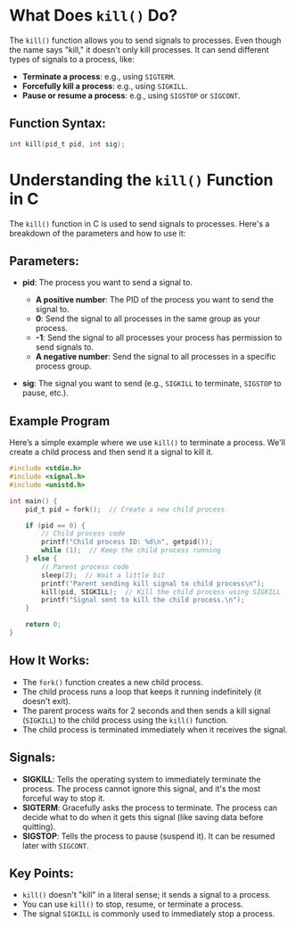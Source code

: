 # What Does `kill()` Do?

The `kill()` function allows you to send signals to processes. Even though the name says "kill," it doesn't only kill processes. It can send different types of signals to a process, like:

- **Terminate a process**: e.g., using `SIGTERM`.
- **Forcefully kill a process**: e.g., using `SIGKILL`.
- **Pause or resume a process**: e.g., using `SIGSTOP` or `SIGCONT`.

## Function Syntax:

```c
int kill(pid_t pid, int sig);
```

# Understanding the `kill()` Function in C

The `kill()` function in C is used to send signals to processes. Here's a breakdown of the parameters and how to use it:

## Parameters:

- **pid**: The process you want to send a signal to.
  - **A positive number**: The PID of the process you want to send the signal to.
  - **0**: Send the signal to all processes in the same group as your process.
  - **-1**: Send the signal to all processes your process has permission to send signals to.
  - **A negative number**: Send the signal to all processes in a specific process group.
  
- **sig**: The signal you want to send (e.g., `SIGKILL` to terminate, `SIGSTOP` to pause, etc.).

## Example Program

Here’s a simple example where we use `kill()` to terminate a process. We'll create a child process and then send it a signal to kill it.

```c
#include <stdio.h>
#include <signal.h>
#include <unistd.h>

int main() {
    pid_t pid = fork();  // Create a new child process

    if (pid == 0) {
        // Child process code
        printf("Child process ID: %d\n", getpid());
        while (1);  // Keep the child process running
    } else {
        // Parent process code
        sleep(2);  // Wait a little bit
        printf("Parent sending kill signal to child process\n");
        kill(pid, SIGKILL);  // Kill the child process using SIGKILL
        printf("Signal sent to kill the child process.\n");
    }

    return 0;
}
```

## How It Works:
- The `fork()` function creates a new child process.
- The child process runs a loop that keeps it running indefinitely (it doesn't exit).
- The parent process waits for 2 seconds and then sends a kill signal (`SIGKILL`) to the child process using the `kill()` function.
- The child process is terminated immediately when it receives the signal.

## Signals:
- **SIGKILL**: Tells the operating system to immediately terminate the process. The process cannot ignore this signal, and it's the most forceful way to stop it.
- **SIGTERM**: Gracefully asks the process to terminate. The process can decide what to do when it gets this signal (like saving data before quitting).
- **SIGSTOP**: Tells the process to pause (suspend it). It can be resumed later with `SIGCONT`.

## Key Points:
- `kill()` doesn't "kill" in a literal sense; it sends a signal to a process.
- You can use `kill()` to stop, resume, or terminate a process.
- The signal `SIGKILL` is commonly used to immediately stop a process.



